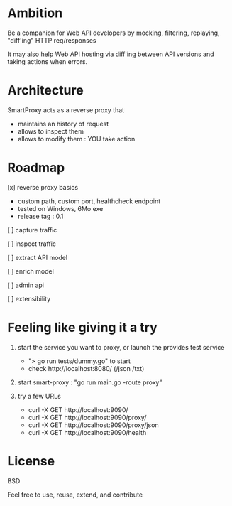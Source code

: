 # Ambition  

Be a companion for Web API developers by mocking, filtering, replaying, "diff'ing" HTTP req/responses

It may also help Web API hosting via diff'ing between API versions and taking actions when errors.


# Architecture

SmartProxy acts as a reverse proxy that
 
- maintains an history of request
- allows to inspect them
- allows to modify them : YOU take action


# Roadmap

[x] reverse proxy basics 

   - custom path, custom port, healthcheck endpoint
   - tested on Windows, 6Mo exe
   - release tag : 0.1 
      
[ ] capture traffic

[ ] inspect traffic

[ ] extract API model

[ ] enrich model

[ ] admin api

[ ] extensibility


# Feeling like giving it a try

1. start the service you want to proxy, or launch the provides test service
 
   - "> go run tests/dummy.go" to start
   - check http://localhost:8080/ (/json /txt)

2. start smart-proxy : "go run main.go -route proxy"

3. try a few URLs

   - curl -X GET http://localhost:9090/
   - curl -X GET http://localhost:9090/proxy/
   - curl -X GET http://localhost:9090/proxy/json
   - curl -X GET http://localhost:9090/health


# License

BSD

Feel free to use, reuse, extend, and contribute







